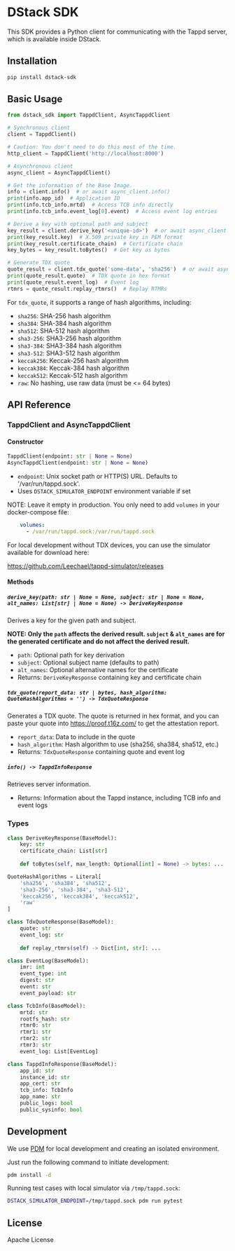 # DStack SDK

This SDK provides a Python client for communicating with the Tappd server, which is available inside DStack.

## Installation

```bash
pip install dstack-sdk
```

## Basic Usage

```python
from dstack_sdk import TappdClient, AsyncTappdClient

# Synchronous client
client = TappdClient()

# Caution: You don't need to do this most of the time.
http_client = TappdClient('http://localhost:8000')

# Asynchronous client
async_client = AsyncTappdClient()

# Get the information of the Base Image.
info = client.info()  # or await async_client.info()
print(info.app_id)  # Application ID
print(info.tcb_info.mrtd)  # Access TCB info directly
print(info.tcb_info.event_log[0].event)  # Access event log entries

# Derive a key with optional path and subject
key_result = client.derive_key('<unique-id>')  # or await async_client.derive_key('<unique-id>')
print(key_result.key)  # X.509 private key in PEM format
print(key_result.certificate_chain)  # Certificate chain
key_bytes = key_result.toBytes()  # Get key as bytes

# Generate TDX quote
quote_result = client.tdx_quote('some-data', 'sha256')  # or await async_client.tdx_quote('some-data', 'sha256')
print(quote_result.quote)  # TDX quote in hex format
print(quote_result.event_log)  # Event log
rtmrs = quote_result.replay_rtmrs()  # Replay RTMRs
```

For `tdx_quote`, it supports a range of hash algorithms, including:

- `sha256`: SHA-256 hash algorithm
- `sha384`: SHA-384 hash algorithm 
- `sha512`: SHA-512 hash algorithm
- `sha3-256`: SHA3-256 hash algorithm
- `sha3-384`: SHA3-384 hash algorithm
- `sha3-512`: SHA3-512 hash algorithm
- `keccak256`: Keccak-256 hash algorithm
- `keccak384`: Keccak-384 hash algorithm
- `keccak512`: Keccak-512 hash algorithm
- `raw`: No hashing, use raw data (must be <= 64 bytes)

## API Reference

### TappdClient and AsyncTappdClient

#### Constructor
```python
TappdClient(endpoint: str | None = None)
AsyncTappdClient(endpoint: str | None = None)
```
- `endpoint`: Unix socket path or HTTP(S) URL. Defaults to '/var/run/tappd.sock'.
- Uses `DSTACK_SIMULATOR_ENDPOINT` environment variable if set

NOTE: Leave it empty in production. You only need to add `volumes` in your docker-compose file:

```yaml
    volumes:
      - /var/run/tappd.sock:/var/run/tappd.sock
```

For local development without TDX devices, you can use the simulator available for download here:

https://github.com/Leechael/tappd-simulator/releases

#### Methods

##### `derive_key(path: str | None = None, subject: str | None = None, alt_names: List[str] | None = None) -> DeriveKeyResponse`

Derives a key for the given path and subject.

**NOTE: Only the `path` affects the derived result. `subject` & `alt_names` are for the generated certificate and do not affect the derived result.**

- `path`: Optional path for key derivation
- `subject`: Optional subject name (defaults to path)
- `alt_names`: Optional alternative names for the certificate
- Returns: `DeriveKeyResponse` containing key and certificate chain

##### `tdx_quote(report_data: str | bytes, hash_algorithm: QuoteHashAlgorithms = '') -> TdxQuoteResponse`

Generates a TDX quote. The quote is returned in hex format, and you can paste your quote into https://proof.t16z.com/ to get the attestation report.

- `report_data`: Data to include in the quote
- `hash_algorithm`: Hash algorithm to use (sha256, sha384, sha512, etc.)
- Returns: `TdxQuoteResponse` containing quote and event log

##### `info() -> TappdInfoResponse`
Retrieves server information.
- Returns: Information about the Tappd instance, including TCB info and event logs

### Types

```python
class DeriveKeyResponse(BaseModel):
    key: str
    certificate_chain: List[str]
    
    def toBytes(self, max_length: Optional[int] = None) -> bytes: ...

QuoteHashAlgorithms = Literal[
    'sha256', 'sha384', 'sha512',
    'sha3-256', 'sha3-384', 'sha3-512',
    'keccak256', 'keccak384', 'keccak512',
    'raw'
]

class TdxQuoteResponse(BaseModel):
    quote: str
    event_log: str
    
    def replay_rtmrs(self) -> Dict[int, str]: ...

class EventLog(BaseModel):
    imr: int
    event_type: int
    digest: str
    event: str
    event_payload: str

class TcbInfo(BaseModel):
    mrtd: str
    rootfs_hash: str
    rtmr0: str
    rtmr1: str
    rtmr2: str
    rtmr3: str
    event_log: List[EventLog]

class TappdInfoResponse(BaseModel):
    app_id: str
    instance_id: str
    app_cert: str
    tcb_info: TcbInfo
    app_name: str
    public_logs: bool
    public_sysinfo: bool
```

## Development

We use [PDM](https://pdm-project.org/en/latest/) for local development and creating an isolated environment.

Just run the following command to initiate development:

```bash
pdm install -d
```

Running test cases with local simulator via `/tmp/tappd.sock`:

```bash
DSTACK_SIMULATOR_ENDPOINT=/tmp/tappd.sock pdm run pytest
```

## License

Apache License

